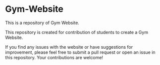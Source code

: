# Gym-Website
This is a repository of Gym Website.

This repository is created for contribution of students to create a Gym Website.

If you find any issues with the website or have suggestions for improvement, please feel free to submit a pull request or open an issue in this repository. Your contributions are welcome!
